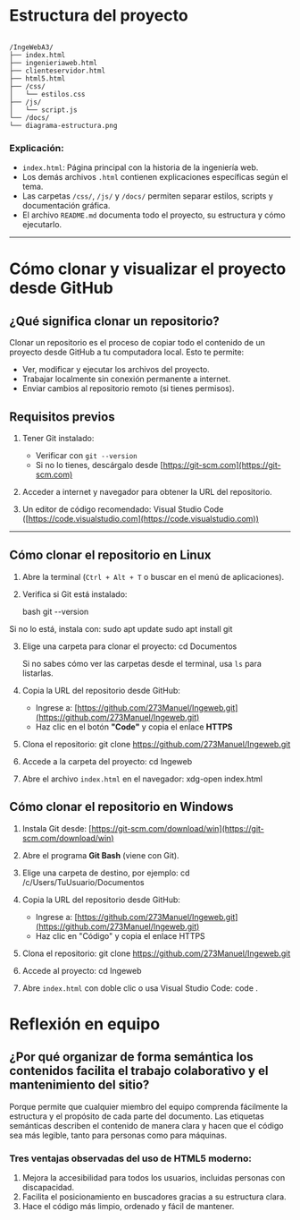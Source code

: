 # Estructura del proyecto

```

/IngeWebA3/
├── index.html
├── ingenieriaweb.html
├── clienteservidor.html
├── html5.html
├── /css/
│   └── estilos.css
├── /js/
│   └── script.js
└── /docs/
└── diagrama-estructura.png

````

### Explicación:

- `index.html`: Página principal con la historia de la ingeniería web.
- Los demás archivos `.html` contienen explicaciones específicas según el tema.
- Las carpetas `/css/`, `/js/` y `/docs/` permiten separar estilos, scripts y documentación gráfica.
- El archivo `README.md` documenta todo el proyecto, su estructura y cómo ejecutarlo.

---

# Cómo clonar y visualizar el proyecto desde GitHub

## ¿Qué significa clonar un repositorio?

Clonar un repositorio es el proceso de copiar todo el contenido de un proyecto desde GitHub a tu computadora local. Esto te permite:

- Ver, modificar y ejecutar los archivos del proyecto.
- Trabajar localmente sin conexión permanente a internet.
- Enviar cambios al repositorio remoto (si tienes permisos).

## Requisitos previos

1. Tener Git instalado:
   - Verificar con `git --version`
   - Si no lo tienes, descárgalo desde [https://git-scm.com](https://git-scm.com)

2. Acceder a internet y navegador para obtener la URL del repositorio.

3. Un editor de código recomendado: Visual Studio Code ([https://code.visualstudio.com](https://code.visualstudio.com))

---

## Cómo clonar el repositorio en **Linux**

1. Abre la terminal (`Ctrl + Alt + T` o buscar en el menú de aplicaciones).
2. Verifica si Git está instalado:

   bash
   git --version


Si no lo está, instala con: sudo apt update sudo apt install git


3. Elige una carpeta para clonar el proyecto: cd Documentos
   
   Si no sabes cómo ver las carpetas desde el terminal, usa `ls` para listarlas.

4. Copia la URL del repositorio desde GitHub:

   * Ingrese a: [https://github.com/273Manuel/Ingeweb.git](https://github.com/273Manuel/Ingeweb.git)
   * Haz clic en el botón **"Code"** y copia el enlace **HTTPS**

5. Clona el repositorio: git clone https://github.com/273Manuel/Ingeweb.git
   
6. Accede a la carpeta del proyecto: cd Ingeweb

7. Abre el archivo `index.html` en el navegador: xdg-open index.html


## Cómo clonar el repositorio en **Windows**

1. Instala Git desde: [https://git-scm.com/download/win](https://git-scm.com/download/win)

2. Abre el programa **Git Bash** (viene con Git).

3. Elige una carpeta de destino, por ejemplo: cd /c/Users/TuUsuario/Documentos

4. Copia la URL del repositorio desde GitHub:

   * Ingrese a: [https://github.com/273Manuel/Ingeweb.git](https://github.com/273Manuel/Ingeweb.git)
   * Haz clic en "Código" y copia el enlace HTTPS

5. Clona el repositorio: git clone https://github.com/273Manuel/Ingeweb.git

6. Accede al proyecto: cd Ingeweb

7. Abre `index.html` con doble clic o usa Visual Studio Code: code .

# Reflexión en equipo

## ¿Por qué organizar de forma semántica los contenidos facilita el trabajo colaborativo y el mantenimiento del sitio?

Porque permite que cualquier miembro del equipo comprenda fácilmente la estructura y el propósito de cada parte del documento. Las etiquetas semánticas describen el contenido de manera clara y hacen que el código sea más legible, tanto para personas como para máquinas.

### Tres ventajas observadas del uso de HTML5 moderno:

1. Mejora la accesibilidad para todos los usuarios, incluidas personas con discapacidad.
2. Facilita el posicionamiento en buscadores gracias a su estructura clara.
3. Hace el código más limpio, ordenado y fácil de mantener.
